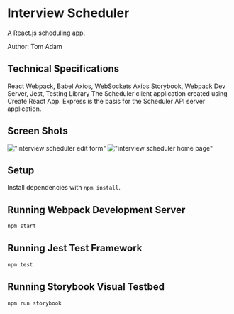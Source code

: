 # Interview Scheduler

A React.js scheduling app.

Author: Tom Adam

## Technical Specifications

React
Webpack, Babel
Axios, WebSockets
Axios
Storybook, Webpack Dev Server, Jest, Testing Library
The Scheduler client application created using Create React App. Express is the basis for the Scheduler API server application.

## Screen Shots

!["interview scheduler edit form"](https://raw.githubusercontent.com/TomJAdam/interview-scheduler-/master/docs/interview-scheduler-edit-form.png)
!["interview scheduler home page"](https://raw.githubusercontent.com/TomJAdam/interview-scheduler-/master/docs/interview-scheduler-home-page.png)

## Setup

Install dependencies with `npm install`.

## Running Webpack Development Server

```sh
npm start
```

## Running Jest Test Framework

```sh
npm test
```

## Running Storybook Visual Testbed

```sh
npm run storybook
```
